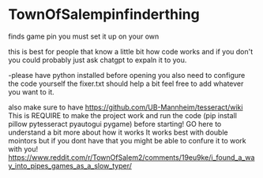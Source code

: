 # TownOfSalempinfinderthing
finds game pin you must set it up on your own 

this is best for people that know a little bit how code works and if you don't you could probably just ask chatgpt to expaln it to you.

-please have python installed before opening you also need to configure the code yourself the fixer.txt should help a bit feel free to add whatever you want to it.

also make sure to have https://github.com/UB-Mannheim/tesseract/wiki This is REQUIRE to make the project work and run the code (pip install pillow pytesseract pyautogui pygame) before starting!
GO here to understand a bit more about how it works
It works best with double mointors but if you dont have that you might be able to confure it to work with you!
https://www.reddit.com/r/TownOfSalem2/comments/19eu9ke/i_found_a_way_into_pipes_games_as_a_slow_typer/
